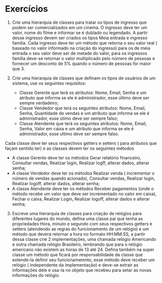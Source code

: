 # Exercícios

1. Crie uma hierarquia de classes para tratar os tipos de ingresso que podem ser comercializados em um cinema. O
   ingresso deve ter um valor, nome do filme e informar se é dublado ou legendado. A partir desse ingresso devem ser
   criados os tipos Meia entrada e ingresso família. Cada ingresso deve ter um método que retorna o seu valor real (
   baseado no valor informado na criação do ingresso) para os de meia entrada o seu valor deve ser de metade do valor,
   para os ingressos família deve-se retornar o valor multiplicado pelo número de pessoas e fornecer um desconto de 5%
   quando o número de pessoas for maior que 3.

2. Crie uma hierarquia de classes que definam os tipos de usuários de um sistema, use os seguintes requisitos:
    - Classe Gerente que terá os atributos: Nome, Email, Senha e um atributo que informa se ele é administrador, esse
      último deve ser sempre verdadeiro;
    - Classe Vendedor que terá os seguintes atributos: Nome, Email, Senha, Quantidade de vendas e um atributo que
      informa se ele é administrador, esse útimo deve ser sempre falso;
    - Classe Atendente que terá os seguintes atributos: Nome, Email, Senha, Valor em caixa e um atributo que informa se
      ele é administrador, esse ultimo deve ser sempre falso.

Cada classe deve ter seus respectivos getters e setters ( para atributos que façam sentido ter) e as classes devem ter
os seguintes métodos

- A classe Gerente deve ter os métodos Gerar relatório financeiro, Consultar vendas, Realizar login, Realizar logff,
  alterar dados, alterar senha;
- A classe Vendedor deve ter os métodos Realizar venda ( incrementar o número de vendas quando acionado), Consultar
  vendas, Realizar login, Realizar logoff, alterar dados, alterar senha;
- A classe Atendente deve ter os métodos Receber pagamentos (onde o método recebe um valor que deve ser incrementado no
  valor em caixa), Fechar o caixa, Realizar Login, Realizar logoff, alterar dados e alterar senha;

3. Escreve uma hierarquia de classes para criação de relógios para diferentes lugares do mundo, defina uma classe pai
   que tenha as propriedades Hora, minuto e segundo com seus respectivos getters e setters (atendendo as regras do
   funcionamento de um relógio) e um método que deverá retornar a hora no formato HH:MM:SS, a partir dessa classe crie 2
   implementações, uma chamada relógio Americando e outra chamada relógio Brasileiro, lembrando que para o relógio
   americano não existem as horas de 13 até 24. Defina também na super classe um método que ficará por responsabilidade
   da classe que extende-la definir seu funcionamemnto, esse método deve receber um relógio ( independente da
   implementação) e deve-se extrair as informações dele e usa-la no objeto que recebeu para setar as novas informações
   do relógio.
